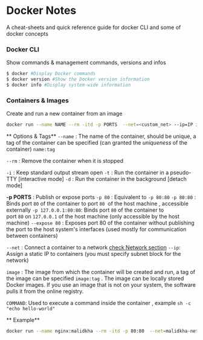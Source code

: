 # Docker Notes
A cheat-sheets and quick reference guide for docker CLI and some of docker concepts

### Docker CLI
Show commands & management commands, versions and infos
```bash
$ docker #Display Docker commands
$ docker version #Show the Docker version information
$ docker info #Display system-wide information
```

### Containers & Images
Create and run a new container from an image
```bash
docker run --name NAME --rm -itd -p PORTS  --net=<custom_net> --ip=IP image COMMAND
```
** Options & Tags**
`--name` : The name of the container, should be unique, a tag of the container can be specified (can granted the _uniqueness_ of the container) `name:tag`

`--rm` : Remove the container when it is stopped 

`-i` : Keep standard output stream open
`-t` : Run the container in a pseudo-TTY [interactive mode]
`-d` : Run the container in the background [detach mode]

**-p PORTS** : Publish or expose ports
`-p 80` : Equivalent to `-p 80:80`
`-p 80:80` :  Binds port `80` of the container to  port `80`  of the host machine , accessible externally
`-p 127.0.0.1:80:80`: Binds port `80` of the container to  port `80` on `127.0.0.1` of the host machine (only accessible  by the host machine)
`--expose 80` : Exposes port 80 of the container without publishing the port to the host system's interfaces (used mostly for communication between containers)

`--net` : Connect a container to a network [check Network section](#Networking)
`--ip`:  Assign a static IP to containers  (you must specify subnet block for the network)

`image` :  The image from which the container will be created and run, a tag of the image can be specified `image:tag` . The image can be locally stored Docker images. If you use an image that is not on your system, the software pulls it from the online registry.

`COMMAND`: Used to execute a command inside the container , example `sh -c "echo hello-world"`

** Example**
```bash
docker run --name nginx:malidkha --rm -itd -p 80:80  --net=malidkha-network --ip='10.7.0.2' nginx:1.2 bash -c "echo hello-there"
```